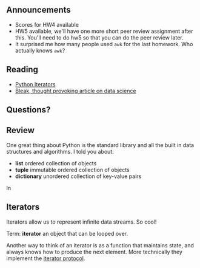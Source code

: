 ## Announcements

- Scores for HW4 available
- HW5 available, we'll have one more short peer review assignment after this.
    You'll need to do hw5 so that you can do the peer review later.
- It surprised me how many people used `awk` for the last homework.
  Who actually knows `awk`?


## Reading

- [Python Iterators](https://docs.python.org/3.7/library/stdtypes.html#iterator-types)
- [Bleak, thought provoking article on data science](https://veekaybee.github.io/2019/02/13/data-science-is-different/)


## Questions?


## Review

One great thing about Python is the standard library and all the built in data structures and algorithms.
I told you about:

- __list__ ordered collection of objects
- __tuple__ immutable ordered collection of objects
- __dictionary__ unordered collection of key-value pairs

In 


## Iterators

Iterators allow us to represent infinite data streams.
So cool!

Term: __iterator__ an object that can be looped over.

Another way to think of an iterator is as a function that maintains state, and always knows how to produce the next element.
More technically they implement the [iterator protocol](https://docs.python.org/3.7/library/stdtypes.html#iterator-types).


